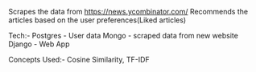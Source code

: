 Scrapes the data from https://news.ycombinator.com/
Recommends the articles based on the user preferences(Liked articles)

Tech:-
Postgres - User data
Mongo - scraped data from new website
Django - Web App


Concepts Used:- Cosine Similarity, TF-IDF
